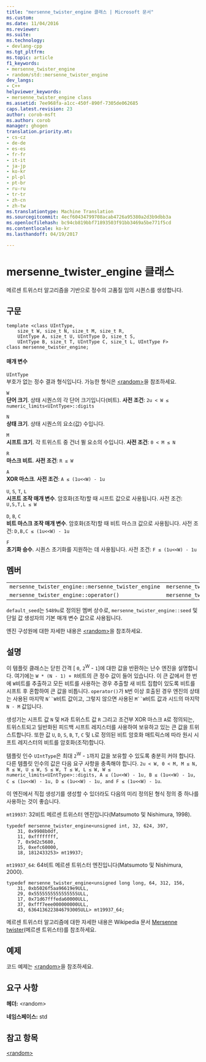 ```yaml
---
title: "mersenne_twister_engine 클래스 | Microsoft 문서"
ms.custom: 
ms.date: 11/04/2016
ms.reviewer: 
ms.suite: 
ms.technology:
- devlang-cpp
ms.tgt_pltfrm: 
ms.topic: article
f1_keywords:
- mersenne_twister_engine
- random/std::mersenne_twister_engine
dev_langs:
- C++
helpviewer_keywords:
- mersenne_twister_engine class
ms.assetid: 7ee968fa-a1cc-450f-890f-7305de062685
caps.latest.revision: 23
author: corob-msft
ms.author: corob
manager: ghogen
translation.priority.mt:
- cs-cz
- de-de
- es-es
- fr-fr
- it-it
- ja-jp
- ko-kr
- pl-pl
- pt-br
- ru-ru
- tr-tr
- zh-cn
- zh-tw
ms.translationtype: Machine Translation
ms.sourcegitcommit: 4ecf60434799708acab4726a95380a2d3b9dbb3a
ms.openlocfilehash: bc94cb819bbf71893503f91bb3469a5be771f5cd
ms.contentlocale: ko-kr
ms.lasthandoff: 04/19/2017

---
```

# <a name="mersennetwisterengine-class"></a>mersenne_twister_engine 클래스
메르센 트위스터 알고리즘을 기반으로 정수의 고품질 임의 시퀀스를 생성합니다.  
  
## <a name="syntax"></a>구문  
  
```  
template <class UIntType,   
    size_t W, size_t N, size_t M, size_t R,  
    UIntType A, size_t U, UIntType D, size_t S,  
    UIntType B, size_t T, UIntType C, size_t L, UIntType F>  
class mersenne_twister_engine;  
```  
  
#### <a name="parameters"></a>매개 변수  
 `UIntType`  
 부호가 없는 정수 결과 형식입니다. 가능한 형식은 [\<random>](../standard-library/random.md)을 참조하세요.  
  
 `W`  
 **단어 크기**. 상태 시퀀스의 각 단어 크기입니다(비트). **사전 조건**: `2u < W ≤ numeric_limits<UIntType>::digits`  
  
 `N`  
 **상태 크기**. 상태 시퀀스의 요소(값) 수입니다.  
  
 `M`  
 **시프트 크기**. 각 트위스트 중 건너 뛸 요소의 수입니다. **사전 조건**: `0 < M ≤ N`  
  
 `R`  
 **마스크 비트**. **사전 조건**: `R ≤ W`  
  
 `A`  
 **XOR 마스크**. **사전 조건**: `A ≤ (1u<<W) - 1u`  
  
 `U`, `S`, `T`, `L`  
 **시프트 조작 매개 변수**. 암호화(조작)할 때 시프트 값으로 사용됩니다. 사전 조건: `U,S,T,L ≤ W`  
  
 `D`, `B`, `C`  
 **비트 마스크 조작 매개 변수**. 암호화(조작)할 때 비트 마스크 값으로 사용됩니다. 사전 조건: `D,B,C ≤ (1u<<W) - 1u`  
  
 `F`  
 **초기화 승수**. 시퀀스 초기화를 지원하는 데 사용됩니다. 사전 조건: `F ≤ (1u<<W) - 1u`  
  
## <a name="members"></a>멤버  
  
||||  
|-|-|-|  
|`mersenne_twister_engine::mersenne_twister_engine`|`mersenne_twister_engine::min`|`mersenne_twister_engine::discard`|  
|`mersenne_twister_engine::operator()`|`mersenne_twister_engine::max`|`mersenne_twister_engine::seed`|  
  
 `default_seed`는 `5489u`로 정의된 멤버 상수로, `mersenne_twister_engine::seed` 및 단일 값 생성자의 기본 매개 변수 값으로 사용됩니다.  
  
 엔진 구성원에 대한 자세한 내용은 [\<random>](../standard-library/random.md)을 참조하세요.  
  
## <a name="remarks"></a>설명  
 이 템플릿 클래스는 닫힌 간격 [ `0`, `2`<sup>W</sup> - `1`]에 대한 값을 반환하는 난수 엔진을 설명합니다. 여기에는 `W * (N - 1) + R`비트의 큰 정수 값이 들어 있습니다. 이 큰 값에서 한 번에 `W`비트를 추출하고 모든 비트를 사용하는 경우 추출할 새 비트 집합이 있도록 비트를 시프트 후 혼합하여 큰 값을 비틉니다. `operator()`가 `N`번 이상 호출된 경우 엔진의 상태는 사용된 마지막 `N``W`비트 값이고, 그렇지 않으면 사용된 `M``W`비트 값과 시드의 마지막 `N - M` 값입니다.  
  
 생성기는 시프트 값 `N` 및 `M`과 트위스트 값 `R` 그리고 조건부 XOR 마스크 `A`로 정의되는, 트위스트되고 일반화된 피드백 시프트 레지스터를 사용하여 보유하고 있는 큰 값을 트위스트합니다. 또한 값 `U`, `D`, `S`, `B`, `T`, `C` 및 `L`로 정의된 비트 암호화 매트릭스에 따라 원시 시프트 레지스터의 비트를 암호화(조작)합니다.  
  
 템플릿 인수 `UIntType`은 최대 `2`<sup>W</sup> - `1`까지 값을 보유할 수 있도록 충분히 커야 합니다. 다른 템플릿 인수의 값은 다음 요구 사항을 충족해야 합니다. `2u < W, 0 < M, M ≤ N, R ≤ W, U ≤ W, S ≤ W, T ≤ W, L ≤ W, W ≤ numeric_limits<UIntType>::digits, A ≤ (1u<<W) - 1u, B ≤ (1u<<W) - 1u, C ≤ (1u<<W) - 1u, D ≤ (1u<<W) - 1u, and F ≤ (1u<<W) - 1u`.  
  
 이 엔진에서 직접 생성기를 생성할 수 있더라도 다음의 미리 정의된 형식 정의 중 하나를 사용하는 것이 좋습니다.  
  
 `mt19937`: 32비트 메르센 트위스터 엔진입니다(Matsumoto 및 Nishimura, 1998).  
  
```  
typedef mersenne_twister_engine<unsigned int, 32, 624, 397,   
    31, 0x9908b0df,   
    11, 0xffffffff,   
    7, 0x9d2c5680,   
    15, 0xefc60000,   
    18, 1812433253> mt19937;  
```  
  
 `mt19937_64`: 64비트 메르센 트위스터 엔진입니다(Matsumoto 및 Nishimura, 2000).  
  
```  
typedef mersenne_twister_engine<unsigned long long, 64, 312, 156,   
    31, 0xb5026f5aa96619e9ULL,   
    29, 0x5555555555555555ULL,   
    17, 0x71d67fffeda60000ULL,   
    37, 0xfff7eee000000000ULL,   
    43, 6364136223846793005ULL> mt19937_64;  
```  
  
 메르센 트위스터 알고리즘에 대한 자세한 내용은 Wikipedia 문서 [Mersenne twister](http://go.microsoft.com/fwlink/LinkId=402356)(메르센 트위스터)를 참조하세요.  
  
## <a name="example"></a>예제  
 코드 예제는 [\<random>](../standard-library/random.md)을 참조하세요.  
  
## <a name="requirements"></a>요구 사항  
 **헤더:** \<random>  
  
 **네임스페이스:** std  
  
## <a name="see-also"></a>참고 항목  
 [\<random>](../standard-library/random.md)


